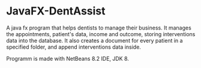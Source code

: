 # JavaFX-DentAssist

A java fx program that helps dentists to manage their business. It manages the appointments, patient's data, income and outcome, storing interventions data into the database. 
It also creates a document for every patient in a specified folder, and append interventions data inside.

Programm is made with NetBeans 8.2 IDE, JDK 8.
